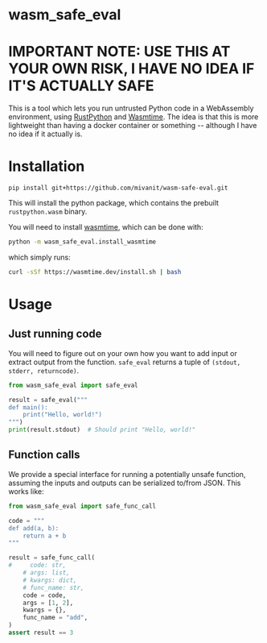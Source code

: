 # wasm_safe_eval

# IMPORTANT NOTE: USE THIS AT YOUR OWN RISK, I HAVE NO IDEA IF IT'S ACTUALLY SAFE

This is a tool which lets you run untrusted Python code in a WebAssembly environment, using [RustPython](https://github.com/RustPython/RustPython) and [Wasmtime](https://wasmtime.dev/). The idea is that this is more lightweight than having a docker container or something -- although I have no idea if it actually is.


# Installation

```
pip install git+https://github.com/mivanit/wasm-safe-eval.git
```

This will install the python package, which contains the prebuilt `rustpython.wasm` binary.

You will need to install [wasmtime](https://wasmtime.dev/), which can be done with:

```bash
python -m wasm_safe_eval.install_wasmtime
```

which simply runs:

```bash
curl -sSf https://wasmtime.dev/install.sh | bash
```

# Usage

## Just running code

You will need to figure out on your own how you want to add input or extract output from the function. `safe_eval` returns a tuple of `(stdout, stderr, returncode)`.

```python
from wasm_safe_eval import safe_eval

result = safe_eval("""
def main():
	print("Hello, world!")
""")
print(result.stdout)  # Should print "Hello, world!"
```


## Function calls

We provide a special interface for running a potentially unsafe function, assuming the inputs and outputs can be serialized to/from JSON. This works like:

```python
from wasm_safe_eval import safe_func_call

code = """
def add(a, b):
	return a + b
"""

result = safe_func_call(
#     code: str,
    # args: list,
    # kwargs: dict,
    # func_name: str,
	code = code,
	args = [1, 2],
	kwargs = {},
	func_name = "add",	
)
assert result == 3
```